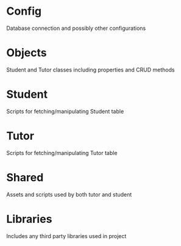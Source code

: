 # Config
Database connection and possibly other configurations

# Objects
Student and Tutor classes including properties and CRUD methods

# Student
Scripts for fetching/manipulating Student table

# Tutor
Scripts for fetching/manipulating Tutor table

# Shared
Assets and scripts used by both tutor and student

# Libraries
Includes any third party libraries used in project

